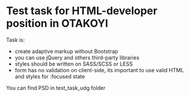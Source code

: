 # Test task for HTML-developer position in OTAKOYI
Task is:
- create adaptive markup without Bootstrap
- you can use jQuery and others third-party libraries
- styles should be written on SASS/SCSS or LESS
- form has no validation on client-side, its important to use valid HTML and styles for :focused state

You can find PSD in test_task_udg folder

